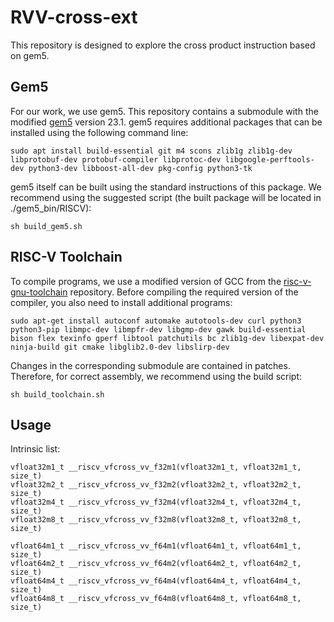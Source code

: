 # RVV-cross-ext
This repository is designed to explore the cross product instruction based on gem5.

## Gem5
For our work, we use gem5. This repository contains a submodule with the modified [gem5](https://github.com/gem5/gem5) version 23.1. gem5 requires additional packages that can be installed using the following command line:

```shell
sudo apt install build-essential git m4 scons zlib1g zlib1g-dev libprotobuf-dev protobuf-compiler libprotoc-dev libgoogle-perftools-dev python3-dev libboost-all-dev pkg-config python3-tk
```

gem5 itself can be built using the standard instructions of this package. We recommend using the suggested script (the built package will be located in ./gem5_bin/RISCV):

```shell
sh build_gem5.sh
```

## RISC-V Toolchain
To compile programs, we use a modified version of GCC from the [risc-v-gnu-toolchain](https://github.com/riscv-collab/riscv-gnu-toolchain) repository. Before compiling the required version of the compiler, you also need to install additional programs:

```shell
sudo apt-get install autoconf automake autotools-dev curl python3 python3-pip libmpc-dev libmpfr-dev libgmp-dev gawk build-essential bison flex texinfo gperf libtool patchutils bc zlib1g-dev libexpat-dev ninja-build git cmake libglib2.0-dev libslirp-dev
```

Changes in the corresponding submodule are contained in patches. Therefore, for correct assembly, we recommend using the build script:

```shell
sh build_toolchain.sh
```

## Usage
Intrinsic list:
```shell
vfloat32m1_t __riscv_vfcross_vv_f32m1(vfloat32m1_t, vfloat32m1_t, size_t)
vfloat32m2_t __riscv_vfcross_vv_f32m2(vfloat32m2_t, vfloat32m2_t, size_t)
vfloat32m4_t __riscv_vfcross_vv_f32m4(vfloat32m4_t, vfloat32m4_t, size_t)
vfloat32m8_t __riscv_vfcross_vv_f32m8(vfloat32m8_t, vfloat32m8_t, size_t)

vfloat64m1_t __riscv_vfcross_vv_f64m1(vfloat64m1_t, vfloat64m1_t, size_t)
vfloat64m2_t __riscv_vfcross_vv_f64m2(vfloat64m2_t, vfloat64m2_t, size_t)
vfloat64m4_t __riscv_vfcross_vv_f64m4(vfloat64m4_t, vfloat64m4_t, size_t)
vfloat64m8_t __riscv_vfcross_vv_f64m8(vfloat64m8_t, vfloat64m8_t, size_t)
```
